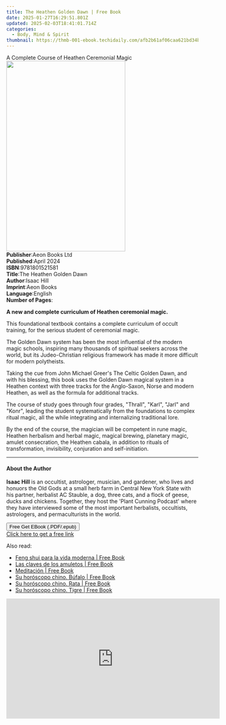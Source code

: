 ```yaml
---
title: The Heathen Golden Dawn | Free Book
date: 2025-01-27T16:29:51.801Z
updated: 2025-02-03T18:41:01.714Z
categories:
  - Body, Mind & Spirit
thumbnail: https://thmb-001-ebook.techidaily.com/afb2b61af06caa621bd34bd42641c72a1c8e172d274a472dbb24900f6ceadb38.jpg
---
```

<main id="book-container">
  <div class="flex flex-col">
    <div class="book-brief flex-1 py-6 px-4 sm:p-6 md:py-10 md:px-8">
      <!-- brief-->
      <div class="book-brief-main">
        A Complete Course of Heathen Ceremonial Magic
      </div>
    </div>
    <div
      class="book-meta-info flex-1 grid gap-4 col-start-1 col-end-3 row-start-1 sm:mb-6 sm:grid-cols-4 lg:gap-6 lg:col-start-2 lg:row-end-6 lg:row-span-6 lg:mb-0"
    >
      <div
        class="book-meta-info-left place-content-center mt-4 p-4 text-sm leading-6 col-start-2 col-span-2 dark:text-slate-400"
      >
        <img
          class="w-full h-500 object-cover rounded-lg sm:h-255 sm:col-span-2 lg:col-span-full"
          src="https://img-001-ebook.techidaily.com/d92ad3687e5e176eb92571bfa8ea827b78f3281894893b05d75235c0a2d0ca1d.jpg"
          alt=""
          width="312"
          height="500"
        />
      </div>
      <div
        class="book-meta-info-right mt-2 col-start-1 row-start-2 col-span-3 self-center"
      >
        <!-- meta data  -->
        <div class="flex flex-col px-4 md:px-8">
          <div class="flex-1">
            <strong>Publisher</strong>:<span class="px-2">Aeon Books Ltd</span>
          </div>
          <div class="flex-1">
            <strong>Published</strong>:<span class="px-2">April 2024</span>
          </div>
          <div class="flex-1">
            <strong>ISBN</strong>:<span class="px-2">9781801521581</span>
          </div>
          <div class="flex-1">
            <strong>Title</strong>:<span class="px-2"
              >The Heathen Golden Dawn</span
            >
          </div>
          <div class="flex-1">
            <strong>Author</strong>:<span class="px-2">Isaac Hill</span>
          </div>
          <div class="flex-1">
            <strong>Imprint</strong>:<span class="px-2">Aeon Books</span>
          </div>
          <div class="flex-1">
            <strong>Language</strong>:<span class="px-2">English</span>
          </div>
          <div class="flex-1">
            <strong>Number of Pages</strong>:<span class="px-2"></span>
          </div>
        </div>
      </div>
    </div>
    <div class="book-description flex-1 py-6 px-4 sm:p-6 md:py-10 md:px-8">
      <div class="book-description-main">
        <div accordion-content="" id="description">
          <p>
            <strong
              >A new and complete curriculum of Heathen ceremonial
              magic.</strong
            >
          </p>
          <p>
            This foundational textbook contains a complete curriculum of occult
            training, for the serious student of ceremonial magic.
          </p>
          <p>
            The Golden Dawn system has been the most influential of the modern
            magic schools, inspiring many thousands of spiritual seekers across
            the world, but its Judeo-Christian religious framework has made it
            more difficult for modern polytheists.
          </p>
          <p>
            Taking the cue from John Michael Greer's The Celtic Golden Dawn, and
            with his blessing, this book uses the Golden Dawn magical system in
            a Heathen context with three tracks for the Anglo-Saxon, Norse and
            modern Heathen, as well as the formula for additional tracks.
          </p>
          <p>
            The course of study goes through four grades, "Thrall", "Karl",
            "Jarl" and "Konr", leading the student systematically from the
            foundations to complex ritual magic, all the while integrating and
            internalizing traditional lore.
          </p>
          <p>
            By the end of the course, the magician will be competent in rune
            magic, Heathen herbalism and herbal magic, magical brewing,
            planetary magic, amulet consecration, the Heathen cabala, in
            addition to rituals of transformation, invisibility, conjuration and
            self-initiation.
          </p>
        </div>
        <div class="accordion-fader"></div>
      </div>
    </div>
    <div class="book-excerpts flex-1 py-6 px-4 sm:p-6 md:py-10 md:px-8">
      <!-- excerpts-->
      <div class="book-excerpts-main">
        <hr />
        <h4 class="placeholder placeholder-heading">
          <span>About the Author</span>
        </h4>
        <p></p>
        <p>
          <strong>Isaac Hill</strong> is an occultist, astrologer, musician, and
          gardener, who lives and honuors the Old Gods at a small herb farm in
          Central New York State with his partner, herbalist AC Stauble, a dog,
          three cats, and a flock of geese, ducks and chickens. Together, they
          host the 'Plant Cunning Podcast' where they have interviewed some of
          the most important herbalists, occultists, astrologers, and
          permaculturists in the world.
        </p>
        <p></p>
      </div>
    </div>
    <div
      class="book-about-author flex-1 py-6 px-4 sm:p-6 md:py-10 md:px-8"
    ></div>
    <div class="book-free-get flex-1 py-6 px-4 sm:p-6 md:py-10 md:px-8">
      <button
        id="btn-free-get"
        class="bg-blue-500 hover:bg-blue-700 text-white font-bold py-2 px-4 rounded"
      >
        Free Get EBook (.PDF/.epub)
      </button>
      <div id="countdown-display" class="px-2 text-lg mt-2"></div>
      <a
        id="free-link"
        class="hidden bg-blue-500 hover:bg-blue-700 text-white font-bold py-2 px-4 rounded"
        href="https://www.ebooks.com/en-us/book/211332495/the-heathen-golden-dawn/isaac-hill/"
        target="_blank"
        >Click here to get a free link</a
      >
    </div>
    <script>
      let countdownTime = 0;
      let countdownInterval = null;
      document
        .getElementById('btn-free-get')
        .addEventListener('click', startCountdown);
      function startCountdown() {
        countdownTime = new Date().getTime() + 60000 * 3;
        countdownInterval = setInterval(updateCountdown, 1000);
        document.getElementById('btn-free-get').disabled = true;
        document
          .getElementById('btn-free-get')
          .classList.add('bg-gray-500', 'cursor-not-allowed');
      }
      function updateCountdown() {
        let currentTime = new Date().getTime();
        let timeLeft = countdownTime - currentTime;
        let secondsLeft = Math.floor(timeLeft / 1000);
        document.getElementById('countdown-display').innerHTML =
          `Remaining time: ${secondsLeft} seconds.`;
        if (secondsLeft <= 0) {
          clearInterval(countdownInterval);
          document.getElementById('btn-free-get').classList.add('hidden');
          document.getElementById('free-link').classList.remove('hidden');
          document.getElementById('countdown-display').innerHTML = '';
        }
      }
    </script>
  </div>
</main>

<ins class="adsbygoogle"
      style="display:block"
      data-ad-client="ca-pub-7571918770474297"
      data-ad-slot="8358498916"
      data-ad-format="auto"
      data-full-width-responsive="true"></ins>
    

<span class="atpl-alsoreadstyle">Also read:</span>
<div><ul>
<li><a href="https://novels-ebooks.techidaily.com/2593896-9781785259821-feng-shui-para-la-vida-moderna/"><u>Feng shui para la vida moderna | Free Book</u></a></li>
<li><a href="https://novels-ebooks.techidaily.com/2593898-9781785259845-las-claves-de-los-amuletos/"><u>Las claves de los amuletos | Free Book</u></a></li>
<li><a href="https://novels-ebooks.techidaily.com/2593871-9781683250685-meditacion/"><u>Meditación | Free Book</u></a></li>
<li><a href="https://novels-ebooks.techidaily.com/2593900-9781785259869-su-horoscopo-chino-bufalo/"><u>Su horóscopo chino. Búfalo | Free Book</u></a></li>
<li><a href="https://novels-ebooks.techidaily.com/2593899-9781785259852-su-horoscopo-chino-rata/"><u>Su horóscopo chino. Rata | Free Book</u></a></li>
<li><a href="https://novels-ebooks.techidaily.com/2593901-9781785259876-su-horoscopo-chino-tigre/"><u>Su horóscopo chino. Tigre | Free Book</u></a></li>
</ul></div>

<!-- affiliate ads begin -->
<iframe width="560" height="315" src="https://www.youtube.com/embed/qbuund2HKOQ?si=NaGHqIrx8hSL7gWV" title="YouTube video player" frameborder="0" allow="accelerometer; autoplay; clipboard-write; encrypted-media; gyroscope; picture-in-picture; web-share" referrerpolicy="strict-origin-when-cross-origin" allowfullscreen></iframe>
<!-- affiliate ads end -->

